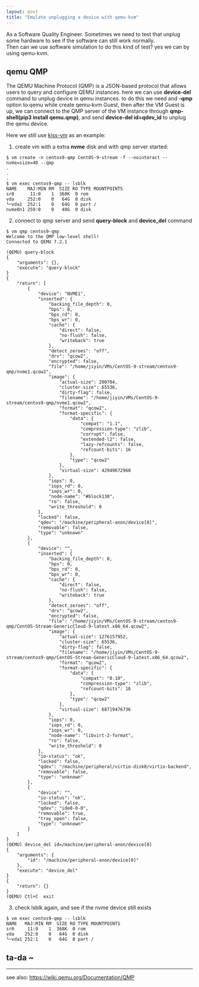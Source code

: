 ```yaml
---
layout: post
title: "Emulate unplugging a device with qemu-kvm"
---
```


As a Software Quality Engineer. Sometimes we need to test that unplug some hardware to see if the software can still work normally.  
Then can we use software simulation to do this kind of test? yes we can by using qemu-kvm.  

## qemu QMP
The QEMU Machine Protocol (QMP) is a JSON-based protocol that allows users to query and configure QEMU instances. here we can use 
**device-del** command to unplug device in qemu instances. to do this we need and **-qmp** option to qemu while create qemu-kvm Guest, 
then after the VM Guest is up, we can connect to the QMP server of the VM instance through **qmp-shell(pip3 install qemu.qmp)**, and 
send **device-del id=qdev_id** to unplug the qemu device.  

Here we still use [kiss-vm](https://github.com/tcler/kiss-vm-ns) as an example:  

1. create vm with a extra **nvme** disk and with qmp server started:  

```
$ vm create -n centos9-qmp CentOS-9-stream -f --nointeract --nvme=size=40 --qmp
.
.
.
$ vm exec centos9-qmp -- lsblk
NAME    MAJ:MIN RM  SIZE RO TYPE MOUNTPOINTS
sr0      11:0    1  368K  0 rom  
vda     252:0    0   64G  0 disk 
└─vda1  252:1    0   64G  0 part /
nvme0n1 259:0    0   40G  0 disk 
```

2. connect to qmp server and send **query-block** and **device_del** command  

```
$ vm qmp centos9-qmp 
Welcome to the QMP low-level shell!
Connected to QEMU 7.2.1

(QEMU) query-block
{
    "arguments": {},
    "execute": "query-block"
}
{
    "return": [
        {
            "device": "NVME1",
            "inserted": {
                "backing_file_depth": 0,
                "bps": 0,
                "bps_rd": 0,
                "bps_wr": 0,
                "cache": {
                    "direct": false,
                    "no-flush": false,
                    "writeback": true
                },
                "detect_zeroes": "off",
                "drv": "qcow2",
                "encrypted": false,
                "file": "/home/jiyin/VMs/CentOS-9-stream/centos9-qmp/nvme1.qcow2",
                "image": {
                    "actual-size": 200704,
                    "cluster-size": 65536,
                    "dirty-flag": false,
                    "filename": "/home/jiyin/VMs/CentOS-9-stream/centos9-qmp/nvme1.qcow2",
                    "format": "qcow2",
                    "format-specific": {
                        "data": {
                            "compat": "1.1",
                            "compression-type": "zlib",
                            "corrupt": false,
                            "extended-l2": false,
                            "lazy-refcounts": false,
                            "refcount-bits": 16
                        },
                        "type": "qcow2"
                    },
                    "virtual-size": 42949672960
                },
                "iops": 0,
                "iops_rd": 0,
                "iops_wr": 0,
                "node-name": "#block138",
                "ro": false,
                "write_threshold": 0
            },
            "locked": false,
            "qdev": "/machine/peripheral-anon/device[0]",
            "removable": false,
            "type": "unknown"
        },
        {
            "device": "",
            "inserted": {
                "backing_file_depth": 0,
                "bps": 0,
                "bps_rd": 0,
                "bps_wr": 0,
                "cache": {
                    "direct": false,
                    "no-flush": false,
                    "writeback": true
                },
                "detect_zeroes": "off",
                "drv": "qcow2",
                "encrypted": false,
                "file": "/home/jiyin/VMs/CentOS-9-stream/centos9-qmp/CentOS-Stream-GenericCloud-9-latest.x86_64.qcow2",
                "image": {
                    "actual-size": 1276157952,
                    "cluster-size": 65536,
                    "dirty-flag": false,
                    "filename": "/home/jiyin/VMs/CentOS-9-stream/centos9-qmp/CentOS-Stream-GenericCloud-9-latest.x86_64.qcow2",
                    "format": "qcow2",
                    "format-specific": {
                        "data": {
                            "compat": "0.10",
                            "compression-type": "zlib",
                            "refcount-bits": 16
                        },
                        "type": "qcow2"
                    },
                    "virtual-size": 68719476736
                },
                "iops": 0,
                "iops_rd": 0,
                "iops_wr": 0,
                "node-name": "libvirt-2-format",
                "ro": false,
                "write_threshold": 0
            },
            "io-status": "ok",
            "locked": false,
            "qdev": "/machine/peripheral/virtio-disk0/virtio-backend",
            "removable": false,
            "type": "unknown"
        },
        {
            "device": "",
            "io-status": "ok",
            "locked": false,
            "qdev": "ide0-0-0",
            "removable": true,
            "tray_open": false,
            "type": "unknown"
        }
    ]
}
(QEMU) device_del id=/machine/peripheral-anon/device[0]
{
    "arguments": {
        "id": "/machine/peripheral-anon/device[0]"
    },
    "execute": "device_del"
}
{
    "return": {}
}
(QEMU) Ctl+C  exit
```

3. check lsblk again, and see if the nvme device still exists  

```
$ vm exec centos9-qmp -- lsblk
NAME   MAJ:MIN RM  SIZE RO TYPE MOUNTPOINTS
sr0     11:0    1  368K  0 rom  
vda    252:0    0   64G  0 disk 
└─vda1 252:1    0   64G  0 part /
```

## ta-da ~

---
see also: https://wiki.qemu.org/Documentation/QMP
